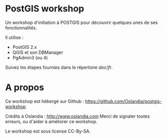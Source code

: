 PostGIS workshop
================

Un workshop d'initiation à POSTGIS pour découvrir quelques unes de ses fonctionnalités.

Il utilise :

* PostGIS 2.x
* QGIS et son DBManager
* PgAdmin3 (ou 4)

Suivez les étapes fournies dans le répertoire _doc_/_fr_.

A propos
========

Ce workshop est hébergé sur Github : https://github.com/Oslandia/postgis-workshop

Crédits à Oslandia : http://www.oslandia.com
Merci de signaler toutes erreurs, ou d'aider à améliorer ce workshop. 

Le workshop est sous license CC-By-SA.

